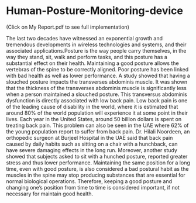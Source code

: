 # Human-Posture-Monitoring-device

(Click on My Report.pdf to see full implementation)

The last two decades have witnessed an exponential growth and tremendous developments
in wireless technologies and systems, and their associated applications.Posture is the way
people carry themselves, in the way they stand, sit, walk and perform tasks, and this
posture has a substantial effect on their health. Maintaining a good posture allows the
vertebras of the spine to be correctly aligned. Poor posture has been linked with bad health
as well as lower performance. A study showed that having a slouched posture impacts the
transverses abdominis muscle. It was shown that the thickness of the transverses abdominis
muscle is significantly less when a person maintained a slouched posture. This transversus
abdominis dysfunction is directly associated with low back pain. Low back pain is one of
the leading cause of disability in the world, where it is estimated that around 80% of the
world population will experience it at some point in their lives. Each year in the United
States, around 50 billion dollars is spent on treating back pain. This problem can also be
seen in the UAE where 62% of the young population report to suffer from back pain. Dr.
Hilali Noordeen, an orthopedic surgeon at Burjeel Hospital in the UAE said that back pain
caused by daily habits such as sitting on a chair with a hunchback, can have severe
damaging effects in the long run. Moreover, another study showed that subjects asked to sit
with a hunched posture, reported greater stress and thus lower performance. Maintaining
the same position for a long time, even with good posture, is also considered a bad postural
habit as the muscles in the spine may stop producing substances that are essential for
normal biological operations. Therefore, keeping a good posture and changing one’s
position from time to time is considered important, if not necessary for maintain good health.
